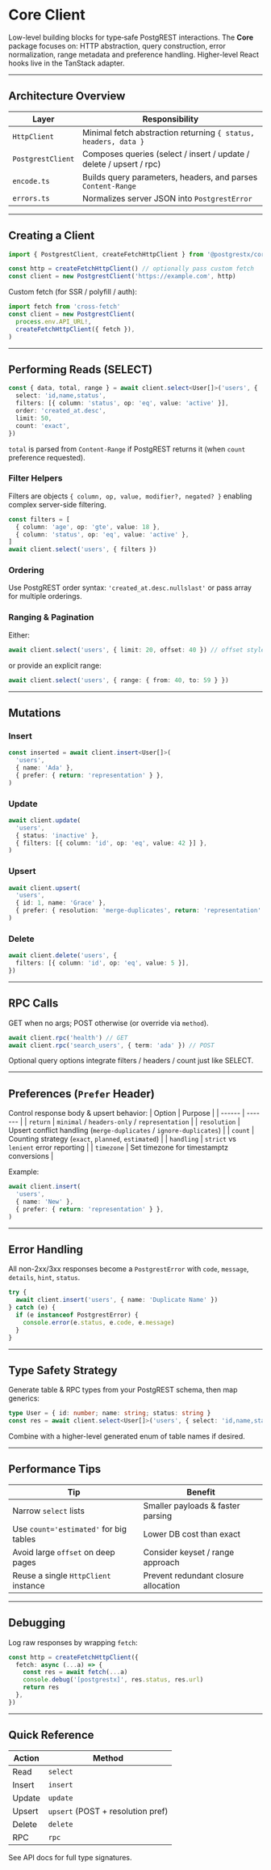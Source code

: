 # Core Client

Low-level building blocks for type‑safe PostgREST interactions. The **Core** package focuses on: HTTP abstraction, query construction, error normalization, range metadata and preference handling. Higher-level React hooks live in the TanStack adapter.

---

## Architecture Overview

| Layer             | Responsibility                                                      |
| ----------------- | ------------------------------------------------------------------- |
| `HttpClient`      | Minimal fetch abstraction returning `{ status, headers, data }`     |
| `PostgrestClient` | Composes queries (select / insert / update / delete / upsert / rpc) |
| `encode.ts`       | Builds query parameters, headers, and parses `Content-Range`        |
| `errors.ts`       | Normalizes server JSON into `PostgrestError`                        |

---

## Creating a Client

```ts
import { PostgrestClient, createFetchHttpClient } from '@postgrestx/core'

const http = createFetchHttpClient() // optionally pass custom fetch
const client = new PostgrestClient('https://example.com', http)
```

Custom fetch (for SSR / polyfill / auth):

```ts
import fetch from 'cross-fetch'
const client = new PostgrestClient(
  process.env.API_URL!,
  createFetchHttpClient({ fetch }),
)
```

---

## Performing Reads (SELECT)

```ts
const { data, total, range } = await client.select<User[]>('users', {
  select: 'id,name,status',
  filters: [{ column: 'status', op: 'eq', value: 'active' }],
  order: 'created_at.desc',
  limit: 50,
  count: 'exact',
})
```

`total` is parsed from `Content-Range` if PostgREST returns it (when `count` preference requested).

### Filter Helpers

Filters are objects `{ column, op, value, modifier?, negated? }` enabling complex server-side filtering.

```ts
const filters = [
  { column: 'age', op: 'gte', value: 18 },
  { column: 'status', op: 'eq', value: 'active' },
]
await client.select('users', { filters })
```

### Ordering

Use PostgREST order syntax: `'created_at.desc.nullslast'` or pass array for multiple orderings.

### Ranging & Pagination

Either:

```ts
await client.select('users', { limit: 20, offset: 40 }) // offset style
```

or provide an explicit range:

```ts
await client.select('users', { range: { from: 40, to: 59 } })
```

---

## Mutations

### Insert

```ts
const inserted = await client.insert<User[]>(
  'users',
  { name: 'Ada' },
  { prefer: { return: 'representation' } },
)
```

### Update

```ts
await client.update(
  'users',
  { status: 'inactive' },
  { filters: [{ column: 'id', op: 'eq', value: 42 }] },
)
```

### Upsert

```ts
await client.upsert(
  'users',
  { id: 1, name: 'Grace' },
  { prefer: { resolution: 'merge-duplicates', return: 'representation' } },
)
```

### Delete

```ts
await client.delete('users', {
  filters: [{ column: 'id', op: 'eq', value: 5 }],
})
```

---

## RPC Calls

GET when no args; POST otherwise (or override via `method`).

```ts
await client.rpc('health') // GET
await client.rpc('search_users', { term: 'ada' }) // POST
```

Optional query options integrate filters / headers / count just like SELECT.

---

## Preferences (`Prefer` Header)

Control response body & upsert behavior:
| Option | Purpose |
| ------ | ------- |
| `return` | `minimal` / `headers-only` / `representation` |
| `resolution` | Upsert conflict handling (`merge-duplicates` / `ignore-duplicates`) |
| `count` | Counting strategy (`exact`, `planned`, `estimated`) |
| `handling` | `strict` vs `lenient` error reporting |
| `timezone` | Set timezone for timestamptz conversions |

Example:

```ts
await client.insert(
  'users',
  { name: 'New' },
  { prefer: { return: 'representation' } },
)
```

---

## Error Handling

All non-2xx/3xx responses become a `PostgrestError` with `code`, `message`, `details`, `hint`, `status`.

```ts
try {
  await client.insert('users', { name: 'Duplicate Name' })
} catch (e) {
  if (e instanceof PostgrestError) {
    console.error(e.status, e.code, e.message)
  }
}
```

---

## Type Safety Strategy

Generate table & RPC types from your PostgREST schema, then map generics:

```ts
type User = { id: number; name: string; status: string }
const res = await client.select<User[]>('users', { select: 'id,name,status' })
```

Combine with a higher-level generated enum of table names if desired.

---

## Performance Tips

| Tip                                    | Benefit                              |
| -------------------------------------- | ------------------------------------ |
| Narrow `select` lists                  | Smaller payloads & faster parsing    |
| Use `count='estimated'` for big tables | Lower DB cost than exact             |
| Avoid large `offset` on deep pages     | Consider keyset / range approach     |
| Reuse a single `HttpClient` instance   | Prevent redundant closure allocation |

---

## Debugging

Log raw responses by wrapping `fetch`:

```ts
const http = createFetchHttpClient({
  fetch: async (...a) => {
    const res = await fetch(...a)
    console.debug('[postgrestx]', res.status, res.url)
    return res
  },
})
```

---

## Quick Reference

| Action | Method                            |
| ------ | --------------------------------- |
| Read   | `select`                          |
| Insert | `insert`                          |
| Update | `update`                          |
| Upsert | `upsert` (POST + resolution pref) |
| Delete | `delete`                          |
| RPC    | `rpc`                             |

See API docs for full type signatures.
